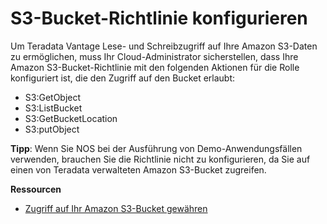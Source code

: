 S3-Bucket-Richtlinie konfigurieren
==================================

Um Teradata Vantage Lese- und Schreibzugriff auf Ihre Amazon S3-Daten zu ermöglichen, muss Ihr Cloud-Administrator sicherstellen, dass Ihre Amazon S3-Bucket-Richtlinie mit den folgenden Aktionen für die Rolle konfiguriert ist, die den Zugriff auf den Bucket erlaubt:

-   S3:GetObject
-   S3:ListBucket
-   S3:GetBucketLocation
-   S3:putObject

**Tipp**: Wenn Sie NOS bei der Ausführung von Demo-Anwendungsfällen verwenden, brauchen Sie die Richtlinie nicht zu konfigurieren, da Sie auf einen von Teradata verwalteten Amazon S3-Bucket zugreifen.

**Ressourcen**

-   [Zugriff auf Ihr Amazon S3-Bucket gewähren](https://docs.teradata.com/search/all?query=Granting+Access+to+Your+Amazon+S3+Bucket&content-lang=en-US)
